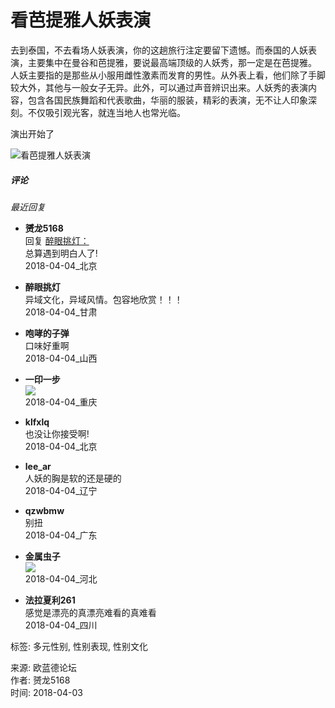 # 看芭提雅人妖表演

去到泰国，不去看场人妖表演，你的这趟旅行注定要留下遗憾。而泰国的人妖表演，主要集中在曼谷和芭提雅，要说最高端顶级的人妖秀，那一定是在芭提雅。 人妖主要指的是那些从小服用雌性激素而发育的男性。从外表上看，他们除了手脚较大外，其他与一般女子无异。此外，可以通过声音辨识出来。人妖秀的表演内容，包含各国民族舞蹈和代表歌曲，华丽的服装，精彩的表演，无不让人印象深刻。不仅吸引观光客，就连当地人也常光临。

演出开始了

![看芭提雅人妖表演](https://image.xcar.com.cn/attachments/a/day_180403/2018040310_f5a4f2af583d6b1bd1f0zlH3v6RZ4SZc.jpg-app)
![看芭提雅人妖表演](data:image/png;base64,iVBORw0KGgoAAAANSUhEUgAAAAQAAAADCAYAAAC09K7GAAAADklEQVQIW2NkQAOMBAUAAJkABB99l1EAAAAASUVORK5CYII=)

##### 评论

_最近回复_

- **赟龙5168**  
    回复 [醉眼挑灯：](//a.xcar.com.cn/aikahao/author/11100359.html?uid=11100359&referer=%2F%2Fa.xcar.com.cn%2Fbbs%2Fthread-32896790-0-2.html#zoneclick=126512)  
    总算遇到明白人了!  
    2018-04-04_北京

- **醉眼挑灯**  
    异域文化，异域风情。包容地欣赏！！！  
    2018-04-04_甘肃

- **咆哮的子弹**  
    口味好重啊  
    2018-04-04_山西

- **一印一步**  
    ![](//image1.xcarimg.com/attachments/my/0/52/76/643_50.jpg?t=1740586065)  
    2018-04-04_重庆

- **klfxlq**  
    也没让你接受啊!  
    2018-04-04_北京

- **lee_ar**  
    人妖的胸是软的还是硬的  
    2018-04-04_辽宁

- **qzwbmw**  
    别扭  
    2018-04-04_广东

- **金属虫子**  
    ![](/nxcar/images/smilies/new_phiz_toule.png?t=1)  
    2018-04-04_河北

- **法拉夏利261**  
    感觉是漂亮的真漂亮难看的真难看  
    2018-04-04_四川

标签: 多元性别, 性别表现, 性别文化

来源: 欧蓝德论坛  
作者: 赟龙5168  
时间: 2018-04-03